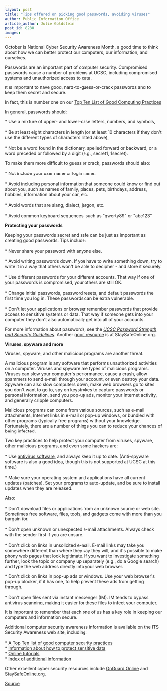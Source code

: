 ```yaml
---
layout: post
title: "Tips offered on picking good passwords, avoiding viruses"
author: Public Information Office
article_author: Julie Goldstein
post_id: 8280
images:
---
```


<a name="content" id="content"></a>
<p>
  October is National Cyber Security Awareness Month, a good time to think about how we can better protect our computers, our information, and ourselves.
</p>
<p>
  Passwords are an important part of computer security. Compromised passwords cause a number of problems at UCSC, including compromised systems and unauthorized access to data.
</p>
<p>
  It is important to have good, hard-to-guess-or-crack passwords and to keep them secret and secure.
</p>
<p>
  In fact, this is number one on our <a href="http://its.ucsc.edu/security_awareness/best_practices.php">Top Ten List of Good Computing Practices</a>
</p>
<p>
  In general, passwords should:
</p>
<p>
  * Use a mixture of upper- and lower-case letters, numbers, and symbols,<br>
  <br>
  * Be at least eight characters in length (or at least 10 characters if they don't use the different types of characters listed above),<br>
  <br>
  * Not be a word found in the dictionary, spelled forward or backward, or a word preceded or followed by a digit (e.g., secret1, 1secret).
</p>
<p>
  To make them more difficult to guess or crack, passwords should also:<br>
  <br>
  * Not include your user name or login name.<br>
  <br>
  * Avoid including personal information that someone could know or find out about you, such as names of family, places, pets, birthdays, address, hobbies, information about your car, etc.<br>
  <br>
  * Avoid words that are slang, dialect, jargon, etc.<br>
  <br>
  * Avoid common keyboard sequences, such as "qwerty89" or "abc123"
</p>
<p>
  <strong>Protecting your passwords</strong>
</p>
<p>
  Keeping your passwords secret and safe can be just as important as creating good passwords. Tips include:<br>
  <br>
  * Never share your password with anyone else.<br>
  <br>
  * Avoid writing passwords down. If you have to write something down, try to write it in a way that others won't be able to decipher - and store it securely.<br>
  <br>
  * Use different passwords for your different accounts. That way if one of your passwords is compromised, your others are still OK.<br>
  <br>
  * Change initial passwords, password resets, and default passwords the first time you log in. These passwords can be extra vulnerable.<br>
  <br>
  * Don't let your applications or browser remember passwords that provide access to sensitive systems or data. That way if someone gets into your computer they don't also automatically get into all of your accounts.
</p>
<p>
  For more information about passwords, see the <em><a href="http://security.ucsc.edu/policies/password.shtml">UCSC Password Strength and Security Guidelines</a></em>. Another <a href="http://www.staysafeonline.info/practices/five.html">good resource</a> is at StaySafeOnline.org.
</p>
<p>
  <strong>Viruses, spyware and more</strong>
</p>
<p>
  Viruses, spyware, and other malicious programs are another threat.
</p>
<p>
  A malicious program is any software that performs unauthorized activities on a computer. Viruses and spyware are types of malicious programs. Viruses can slow your computer's performance, cause a crash, allow spammers to send e-mail through your account, or even destroy your data. Spyware can also slow computers down, make web browsers go to sites you don't want to go to, spy on keystrokes to capture passwords or personal information, send you pop-up ads, monitor your Internet activity, and generally cripple computers.
</p>
<p>
  Malicious programs can come from various sources, such as e-mail attachments, Internet links in e-mail or pop-up windows, or bundled with other programs (typically free programs) without your knowledge. Fortunately, there are a number of things you can to reduce your chances of being infected.
</p>
<p>
  Two key practices to help protect your computer from viruses, spyware, other malicious programs, and even some hackers are:<br>
  <br>
  * Use <a href="http://its.ucsc.edu/services/software/vendors/sophos.php">antivirus software</a>, and always keep it up to date. (Anti-spyware software is also a good idea, though this is not supported at UCSC at this time.)<br>
  <br>
  * Make sure your operating system and applications have all current updates (patches). Set your programs to auto-update, and be sure to install updates when they are released.
</p>
<p>
  Also:<br>
  <br>
  * Don't download files or applications from an unknown source or web site. Sometimes free software, files, tools, and gadgets come with more than you bargain for.<br>
  <br>
  * Don't open unknown or unexpected e-mail attachments. Always check with the sender first if you are unsure.<br>
  <br>
  * Don't click on links in unsolicited e-mail. E-mail links may take you somewhere different than where they say they will, and it's possible to make phony web pages that look legitimate. If you want to investigate something further, look the topic or company up separately (e.g., do a Google search) and type the web address directly into your web browser.
</p>
<p>
  * Don't click on links in pop-up ads or windows. Use your web browser's pop-up blocker, if it has one, to help prevent these ads from getting through.<br>
  <br>
  * Don't open files sent via instant messenger (IM). IM tends to bypass antivirus scanning, making it easier for these files to infect your computer.
</p>
<p>
  It is important to remember that each one of us has a key role in keeping our computers and information secure.
</p>
<p>
  Additional computer security awareness information is available on the ITS Security Awareness web site, including:<br>
  <br>
  * <a href="http://its.ucsc.edu/security_awareness/best_practices.php">A Top Ten list of good computer security practices</a><br>
  * <a href="http://its.ucsc.edu/security_awareness/restricted_data_resources.php">Information about how to protect sensitive data</a><br>
  * <a href="http://its.ucsc.edu/security_awareness/training.php">Online tutorials</a><br>
  * <a href="http://its.ucsc.edu/security_awareness/index.php">Index of additional information</a>
</p>
<p>
  Other excellent cyber security resources include <a href="http://onguardonline.gov/index.html">OnGuard Online</a> and <a href="http://www.staysafeonline.info">StaySafeOnline.org</a>.
</p>
<p><a href="http://www1.ucsc.edu/currents/06-07/10-02/security.asp" title="Permalink to security">Source</a></p>
